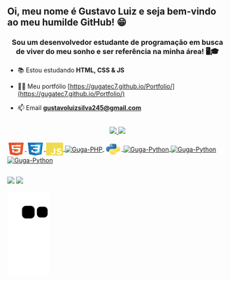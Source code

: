 ## Oi, meu nome é Gustavo Luiz e seja bem-vindo ao meu humilde GitHub! 😁

<h3 align="center">Sou um desenvolvedor estudante de programação em busca de viver do meu sonho e ser referência na minha área! 🖥️🎓</h3>

- 📚 Estou estudando **HTML, CSS & JS**

- 👨‍💻 Meu portfólio [https://gugatec7.github.io/Portfolio/](https://gugatec7.github.io/Portfolio/)

- 📫 Email **gustavoluizsilva245@gmail.com**

##



<div align="center">
  <a href="https://github.com/GuGaTeC7">
  <img height="180em" src="https://github-readme-stats.vercel.app/api?username=GuGaTeC7&show_icons=true&theme=nord&include_all_commits=true&count_private=true"/>
  <img height="180em" src="https://github-readme-stats.vercel.app/api/top-langs/?username=GuGaTeC7&layout=compact&langs_count=7&theme=nord"/>
</div>

<div style="display: inline_block"><br>
  <img align="center" alt="Guga-HTML" height="30" width="40" src="https://raw.githubusercontent.com/devicons/devicon/master/icons/html5/html5-original.svg">
  <img align="center" alt="Guga-CSS" height="30" width="40" src="https://raw.githubusercontent.com/devicons/devicon/master/icons/css3/css3-original.svg">
  <img align="center" alt="Guga-Js" height="30" width="40" src="https://raw.githubusercontent.com/devicons/devicon/master/icons/javascript/javascript-plain.svg">
  <img align="center" alt="Guga-PHP" height="30" width="40" src="https://raw.githubusercontent.com/jmnote/z-icons/master/svg/php.svg">
  <img align="center" alt="Guga-Python" height="30" width="40" src="https://raw.githubusercontent.com/devicons/devicon/master/icons/python/python-original.svg">
  <img align="center" alt="Guga-Python" height="30" width="40" src="https://raw.githubusercontent.com/jmnote/z-icons/master/svg/java.svg">
  <img align="center" alt="Guga-Python" height="30" width="40" src="https://raw.githubusercontent.com/jmnote/z-icons/master/svg/git.svg">
  <img align="center" alt="Guga-Python" height="30" width="40" src="https://raw.githubusercontent.com/jmnote/z-icons/master/svg/github.svg">
</div>
  
  ##
 
<div> 
  <a href="https://www.instagram.com/gug4_____/" target="_blank"><img src="https://img.shields.io/badge/-Instagram-%23E4405F?style=for-the-badge&logo=instagram&logoColor=white" target="_blank"></a>
  <a href="https://www.linkedin.com/in/gustavoluiz1/" target="_blank"><img src="https://img.shields.io/badge/-LinkedIn-%230077B5?style=for-the-badge&logo=linkedin&logoColor=white" target="_blank"></a> 
 
  ![Snake animation](https://github.com/GuGaTeC7/GuGaTeC7/blob/output/github-contribution-grid-snake.svg)
 
</div>
